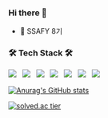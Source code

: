 ### Hi there 👋
- 🔭 SSAFY 8기

<h3 align="left"><b>🛠 Tech Stack 🛠</b></h3>
<p align="left">
<img src="https://img.shields.io/badge/Flutter-02569B?style=for-the-badge&logo=Flutter&logoColor=white"></a> &nbsp
<img src="https://img.shields.io/badge/Spring-6DB33F?style=for-the-badge&logo=Spring&logoColor=white"></a> &nbsp
<img src="https://img.shields.io/badge/java-007396?style=for-the-badge&logo=java&logoColor=white"></a> &nbsp
<img src="https://img.shields.io/badge/Dart-0175C2?style=for-the-badge&logo=Dart&logoColor=white"></a> &nbsp
<img src="https://img.shields.io/badge/MySQL-4479A1?style=for-the-badge&logo=MySQL&logoColor=white"/></a> &nbsp
<img src="https://img.shields.io/badge/firebase-FFCA28?style=for-the-badge&logo=firebase&logoColor=white"></a> &nbsp
<img src="https://img.shields.io/badge/git-F05032?style=for-the-badge&logo=git&logoColor=white"></a> &nbsp
<br>

[![Anurag's GitHub stats](https://github-readme-stats.vercel.app/api?username=choijeongon)](https://github.com/anuraghazra/github-readme-stats)

[![solved.ac tier](http://mazassumnida.wtf/api/generate_badge?boj=chms03330)](https://solved.ac/kinetic27) </p>

<!--
<img src="https://img.shields.io/badge/springboot-#6DB33F?style=for-the-badge&logo=springboot&logoColor=white">
<img src="https://img.shields.io/badge/HTML5-E34F26?style=flat-square&logo=HTML5&logoColor=white"/></a> &nbsp
<img src="https://img.shields.io/badge/CSS3-1572B6?style=flat-square&logo=CSS3&logoColor=white"/></a> &nbsp
<img src="https://img.shields.io/badge/JavaScript-F7DF1E?style=flat-square&logo=JavaScript&logoColor=white"/></a> &nbsp
<img src="https://img.shields.io/badge/Node.js-339933?style=flat-square&logo=Node.js&logoColor=white"/></a> &nbsp
<img src="https://img.shields.io/badge/Amazon AWS-232F3E?style=flat-square&logo=Amazon%20AWS&logoColor=white"/></a> &nbsp
-->

<!--
**choijeongon/choijeongon** is a ✨ _special_ ✨ repository because its `README.md` (this file) appears on your GitHub profile.

Here are some ideas to get you started:

- 🔭 I’m currently working on ...
- 🌱 I’m currently learning ...
- 👯 I’m looking to collaborate on ...
- 🤔 I’m looking for help with ...
- 💬 Ask me about ...
- 📫 How to reach me: ...
- 😄 Pronouns: ...
- ⚡ Fun fact: ...
-->
